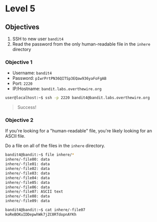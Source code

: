 # Level 5

## Objectives

1. SSH to new user `bandit4`
2. Read the password from the only human-readable file in the `inhere` directory

### Objective 1

* Username: `bandit4`
* Password: `pIwrPrtPN36QITSp3EQaw936yaFoFgAB`
* Port: `2220`  
* IP/Hostname: `bandit.labs.overthewire.org`

```sh
user@localhost:~$ ssh -p 2220 bandit4@bandit.labs.overthewire.org
```

> Success!

### Objective 2

If you're looking for a "human-readable" file, you're likely looking for an ASCII file. 

Do a file on all of the files in the `inhere` directory.

```sh
bandit4@bandit:~$ file inhere/*
inhere/-file00: data
inhere/-file01: data
inhere/-file02: data
inhere/-file03: data
inhere/-file04: data
inhere/-file05: data
inhere/-file06: data
inhere/-file07: ASCII text
inhere/-file08: data
inhere/-file09: data
```

```sh
bandit4@bandit:~$ cat inhere/-file07
koReBOKuIDDepwhWk7jZC0RTdopnAYKh
```